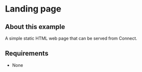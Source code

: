 # Landing page

## About this example

A simple static HTML web page that can be served from Connect.

## Requirements

* None
